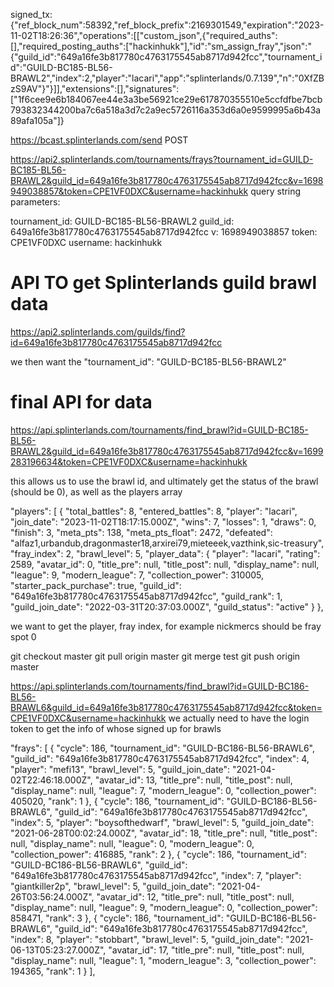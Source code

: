 

signed_tx: {"ref_block_num":58392,"ref_block_prefix":2169301549,"expiration":"2023-11-02T18:26:36","operations":[["custom_json",{"required_auths":[],"required_posting_auths":["hackinhukk"],"id":"sm_assign_fray","json":"{\"guild_id\":\"649a16fe3b817780c4763175545ab8717d942fcc\",\"tournament_id\":\"GUILD-BC185-BL56-BRAWL2\",\"index\":2,\"player\":\"lacari\",\"app\":\"splinterlands/0.7.139\",\"n\":\"0XfZBzS9AV\"}"}]],"extensions":[],"signatures":["1f6cee9e6b184067ee44e3a3be56921ce29e617870355510e5ccfdfbe7bcb793832344200ba7c6a518a3d7c2a9ec5726116a353d6a0e9599995a6b43a89afa105a"]}

https://bcast.splinterlands.com/send
POST




https://api2.splinterlands.com/tournaments/frays?tournament_id=GUILD-BC185-BL56-BRAWL2&guild_id=649a16fe3b817780c4763175545ab8717d942fcc&v=1698949038857&token=CPE1VF0DXC&username=hackinhukk
query string parameters:

tournament_id: GUILD-BC185-BL56-BRAWL2
guild_id: 649a16fe3b817780c4763175545ab8717d942fcc
v: 1698949038857
token: CPE1VF0DXC
username: hackinhukk




# API TO get Splinterlands guild brawl data

https://api2.splinterlands.com/guilds/find?id=649a16fe3b817780c4763175545ab8717d942fcc

we then want the "tournament_id": "GUILD-BC185-BL56-BRAWL2"


# final API for data

https://api.splinterlands.com/tournaments/find_brawl?id=GUILD-BC185-BL56-BRAWL2&guild_id=649a16fe3b817780c4763175545ab8717d942fcc&v=1699283196634&token=CPE1VF0DXC&username=hackinhukk

this allows us to use the brawl id, and ultimately get the status of the brawl (should be 0), as well as the players array

"players": [
{
"total_battles": 8,
"entered_battles": 8,
"player": "lacari",
"join_date": "2023-11-02T18:17:15.000Z",
"wins": 7,
"losses": 1,
"draws": 0,
"finish": 3,
"meta_pts": 138,
"meta_pts_float": 2472,
"defeated": "alfaz1,urbandub,dragonmaster18,arxirei79,mieteeek,vazthink,sic-treasury",
"fray_index": 2,
"brawl_level": 5,
"player_data": {
"player": "lacari",
"rating": 2589,
"avatar_id": 0,
"title_pre": null,
"title_post": null,
"display_name": null,
"league": 9,
"modern_league": 7,
"collection_power": 310005,
"starter_pack_purchase": true,
"guild_id": "649a16fe3b817780c4763175545ab8717d942fcc",
"guild_rank": 1,
"guild_join_date": "2022-03-31T20:37:03.000Z",
"guild_status": "active"
}
},

we want to get the player, fray index, for example nickmercs should be fray spot 0



git checkout master
git pull origin master
git merge test
git push origin master




https://api.splinterlands.com/tournaments/find_brawl?id=GUILD-BC186-BL56-BRAWL6&guild_id=649a16fe3b817780c4763175545ab8717d942fcc&token=CPE1VF0DXC&username=hackinhukk
we actually need to have the login token to get the info of whose signed up for brawls


"frays": [
{
"cycle": 186,
"tournament_id": "GUILD-BC186-BL56-BRAWL6",
"guild_id": "649a16fe3b817780c4763175545ab8717d942fcc",
"index": 4,
"player": "mefi13",
"brawl_level": 5,
"guild_join_date": "2021-04-02T22:46:18.000Z",
"avatar_id": 13,
"title_pre": null,
"title_post": null,
"display_name": null,
"league": 7,
"modern_league": 0,
"collection_power": 405020,
"rank": 1
},
{
"cycle": 186,
"tournament_id": "GUILD-BC186-BL56-BRAWL6",
"guild_id": "649a16fe3b817780c4763175545ab8717d942fcc",
"index": 5,
"player": "boysofthedwarf",
"brawl_level": 5,
"guild_join_date": "2021-06-28T00:02:24.000Z",
"avatar_id": 18,
"title_pre": null,
"title_post": null,
"display_name": null,
"league": 0,
"modern_league": 0,
"collection_power": 416885,
"rank": 2
},
{
"cycle": 186,
"tournament_id": "GUILD-BC186-BL56-BRAWL6",
"guild_id": "649a16fe3b817780c4763175545ab8717d942fcc",
"index": 7,
"player": "giantkiller2p",
"brawl_level": 5,
"guild_join_date": "2021-04-26T03:56:24.000Z",
"avatar_id": 12,
"title_pre": null,
"title_post": null,
"display_name": null,
"league": 9,
"modern_league": 0,
"collection_power": 858471,
"rank": 3
},
{
"cycle": 186,
"tournament_id": "GUILD-BC186-BL56-BRAWL6",
"guild_id": "649a16fe3b817780c4763175545ab8717d942fcc",
"index": 8,
"player": "stobbart",
"brawl_level": 5,
"guild_join_date": "2021-06-13T05:23:27.000Z",
"avatar_id": 17,
"title_pre": null,
"title_post": null,
"display_name": null,
"league": 1,
"modern_league": 3,
"collection_power": 194365,
"rank": 1
}
],